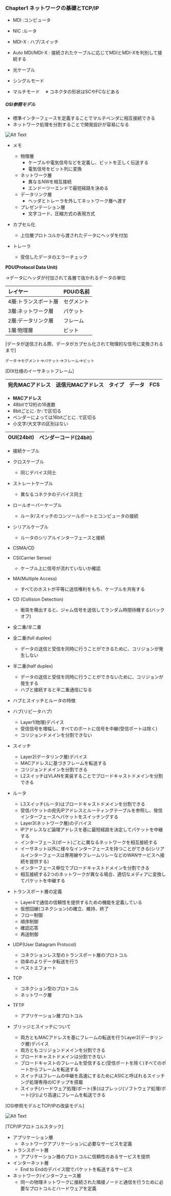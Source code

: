 ### Chapter1 ネットワークの基礎とTCP/IP

- MDI :コンピュータ
- NIC :ルータ
- MDI-X : ハブ/スイッチ
- Auto MDI/MDI-X : 接続されたケーブルに応じてMDIとMDI-Xを判別して接続する

- 光ケーブル
 - シングルモード
 - マルチモード　
 ※ コネクタの形状はSCやFCなどある
 
##### OSI参照モデル

- 標準インターフェースを定義することでマルチベンダに相互接続できる
- ネットワーク処理を分割することで開発設計が容易になる

![Alt Text](https://github.com/yhidetoshi/Pictures/raw/master/Network_Study/osi-model-fig2.jpg)

- メモ
  - 物理層
    - ケーブルや電気信号などを定義し、ビットを正しく伝送する
    - 電気信号をビット列に変換
  - ネットワーク層
    - 異なるNWを相互接続
    - エンドーツーエンドで最短経路を決める
  - データリンク層
    - ヘッダとトレーラを外してネットワーク層へ渡す
  - プレゼンテーション層
    - 文字コード、圧縮方式の表現方式

- カプセル化
  - 上位層プロトコルから渡されたデータにヘッダを付加
- トレーラ
  - 受信したデータのエラーチェック

**PDU(Protocol Data Unit)**

->データにヘッダが付加されて各層で抜かれるデータの単位

|レイヤー    |PDUの名前         |
|:-----------|:------------|
|4層:トランスポート層|セグメント|
|3層:ネットワーク層|パケット|
|2層:データリンク層|フレーム|
|1層:物理層|ビット|
   
 [データが送信される際、データがカプセル化されて物理的な信号に変換されるまで]
 
 `データ`->`セグメント`->`パケット`->`フレーム`->`ビット`
    
[DIX仕様のイーサネットフレーム]

|宛先MACアドレス|送信元MACアドレス|タイプ|データ|FCS|
|:-----------|:------------|:------------|:------------|:------------|


- **MACアドレス**
 - 48bitで12桁の16進数
 - 8bitごとに`-`か`:`で区切る
 - ベンダーによっては16bitごとに`.`で区切る
 - 小文字/大文字の区別はない

|OUI(24bit)|ベンダーコード(24bit)|
|:-----------|:------------|


- 接続ケーブル
 - クロスケーブル
   - 同じデバイス同士
 - ストレートケーブル
   - 異なるコネクタのデバイス同士
 - ロールオーバーケーブル
   - ルータ/スイッチのコンソールポートとコンピュータの接続 
 - シリアルケーブル
   - ルータのシリアルインターフェースと接続 
  
- CSMA/CD
 - CS(Carrier Sense)
   - ケーブル上に信号が流れていないか確認
 - MA(Multiple Access)
   - すべてのホストが平等に送信権利をもち、ケーブルを共有する 
 - CD (Collision Detection)
   - 衝突を検出すると、ジャム信号を送信してランダム時間待機する(バックオフ) 
 
- 全二重/半二重
 - 全二重(full duplex)
   - データの送信と受信を同時に行うことができるために、コリジョンが発生しない
 - 半二重(half duplex)
   - データの送信と受信を同時に行うことができないために、コリジョンが発生する
   - ハブと接続すると半二重通信になる 

- ハブとスイッチとルータの特徴
 - ハブ(リピータハブ)
    - Layer1(物理)デバイス 
    - 受信信号を増幅し、すべてのポートに信号を中継(受信ポートは除く)
    - コリジョンドメインを分割できない
 - スイッチ
    - Layer2(データリンク層)デバイス
    - MACアドレスに基づきフレームを転送する
    - コリジョンドメインを分割できる
    - L2スイッチはVLANを実装することでブロードキャストドメインを分割できる
 - ルータ
    - L3スイッチ(ルータ)はブロードキャストドメインを分割できる 
    - 受信パケットの宛先IPアドレスとルーティングテーブルを参照し、発信インターフェースへパケットをスイッチングする
    - Layer3(ネットワーク層)のデバイス
    - IPアドレスなど論理アドレスを基に最短経路を決定してパケットを中継する
    - インターフェース(ポート)ごとに異なるネットワークを相互接続する
    - イーサネット以外に様々なインターフェースを持つことができる(シリアルインターフェースは専用線やフレームリレーなどのWANサービスへ接続を提供する)
    - インターフェース単位でブロードキャストドメインを分割できる
    - 相互接続する2つのネットワークが異なる場合、適切なメディアに変換してパケットを中継する
   
 - トランスポート層の定義
   - Layer4で通信の信頼性を提供するための機能を定義している 
   - 仮想回線(コネクション)の確立、維持、終了
   - フロー制御
   - 順序制御
   - 確認応答
   - 再送制御
  
- UDP(User Datagram Protocol)
  - コネクションレス型のトランスポート層のプロトコル
  - 効率のよりデータ転送を行う 
  - ベストエフォート
- TCP
  - コネクション型のプロトコル
  - ネットワーク層
- TFTP
  - アプリケーション層プロトコル 

- ブリッジとスイッチについて
  - 両方ともMACアドレスを基にフレームの転送を行うLayer2(データリンク層)デバイス
  - 両方ともコリジョンドメインを分割できる
  - ブロードキャストドメインは分割できない
  - ブロードキャストのフレームを受信すると(受信ポートを除く)すべてのポートからフレームを転送する
  - スイッチはフレームの中継を高速にするためにASICと呼ばれるスイッチング処理専用のICチップを搭載
  - スイッチ(ハードウェア処理/ポート(多))はブレッジ(ソフトウェア処理/ポート(少))より高速にフレームを転送できる
  

[OSI参照モデルとTCP/IPの改装モデル]

![Alt Text](https://github.com/yhidetoshi/Pictures/raw/master/Network_Study/osi-tcpicstack-fig.png)


[TCP/IPプロトコルスタック]
- アプリケーション層
  - ネットワークアプリケーションに必要なサービスを定義
- トランスポート層
  - アプリケーション層のプロトコルに信頼性のあるサービスを提供
- インターネット層
  - End to Endのデバイス間でパケットを転送するサービス
- ネットワーク/インターフェース層
  - 同一の物理ネットワークに接続された隣接ノードと通信を行うために必要なプロトコルとハードウェアを定義
